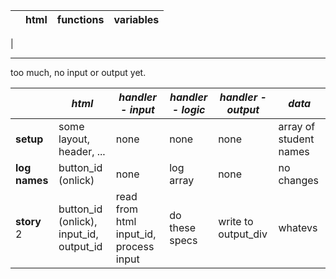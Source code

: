 |   | html | functions | variables |
| --- | --- | --- | --- |
| 

---

too much, no input or output yet.

|  | _html_ | _handler - input_ | _handler - logic_ | _handler - output_ | _data_ |
| --- | --- | --- | --- | --- | --- |
| __setup__ | some layout, header, ... | none | none | none | array of student names |
| __log names__ | button_id (onlick) | none | log array | none | no changes | 
| __story__ 2 | button_id (onlick), input_id, output_id | read from html input_id, process input | do these specs | write to output_div | whatevs |
